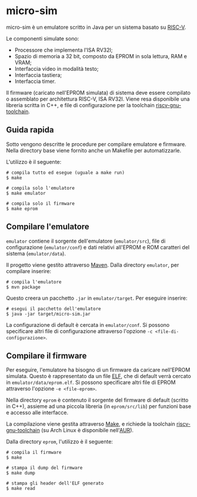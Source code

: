 # micro-sim
micro-sim è un emulatore scritto in Java per un sistema basato su [RISC-V](riscv.org).

Le componenti simulate sono:
- Processore che implementa l'ISA RV32I;
- Spazio di memoria a 32 bit, composto da EPROM in sola lettura, RAM e VRAM;
- Interfaccia video in modalità testo;
- Interfaccia tastiera;
- Interfaccia timer.

Il firmware (caricato nell'EPROM simulata) di sistema deve essere compilato o assemblato per 
architettura RISC-V, ISA RV32I. Viene resa disponibile una libreria scritta in C++, e file di 
configurazione per la toolchain 
[riscv-gnu-toolchain](https://github.com/riscv-collab/riscv-gnu-toolchain).

## Guida rapida
Sotto vengono descritte le procedure per compilare emulatore e firmware.
Nella directory base viene fornito anche un Makefile per automatizzarle.

L'utilizzo è il seguente:
```shell
# compila tutto ed esegue (uguale a make run)
$ make

# compila solo l'emulatore
$ make emulator

# compila solo il firmware
$ make eprom
```

## Compilare l'emulatore 
`emulator` contiene il sorgente dell'emulatore (`emulator/src`), file di configurazione 
(`emulator/conf`) e dati relativi all'EPROM e ROM caratteri del sistema (`emulator/data`).

Il progetto viene gestito attraverso [Maven](https://maven.apache.org/).
Dalla directory `emulator`, per compilare inserire:
```shell
# compila l'emulatore
$ mvn package
```
Questo creera un pacchetto `.jar` in `emulator/target`. Per eseguire inserire:
```shell
# esegui il pacchetto dell'emulatore
$ java -jar target/micro-sim.jar
```

La configurazione di default è cercata in `emulator/conf`. Si possono specificare altri file di 
configurazione attraverso l'opzione `-c <file-di-configurazione>`.

## Compilare il firmware
Per eseguire, l'emulatore ha bisogno di un firmware da caricare nell'EPROM simulata. Questo è 
rappresentato da un file [ELF](https://en.wikipedia.org/wiki/Executable_and_Linkable_Format), che 
di default verrà cercato in `emulator/data/eprom.elf`. Si possono specificare altri file di EPROM 
attraverso l'opzione `-e <file-eprom>`.

Nella directory `eprom` è contenuto il sorgente del firmware di default (scritto in C++), assieme 
ad una piccola libreria (in `eprom/src/lib`) per funzioni base e accesso alle interfacce.

La compilazione viene gestita attraverso [Make](https://en.wikipedia.org/wiki/Make_(software)), e 
richiede la toolchain [riscv-gnu-toolchain](https://github.com/riscv-collab/riscv-gnu-toolchain) 
(su Arch Linux è disponibile 
nell'[AUR](https://aur.archlinux.org/packages/riscv32-gnu-toolchain-elf-bin)).

Dalla directory `eprom`, l'utilizzo è il seguente:
```shell
# compila il firmware
$ make

# stampa il dump del firmware
$ make dump

# stampa gli header dell'ELF generato
$ make read
```
